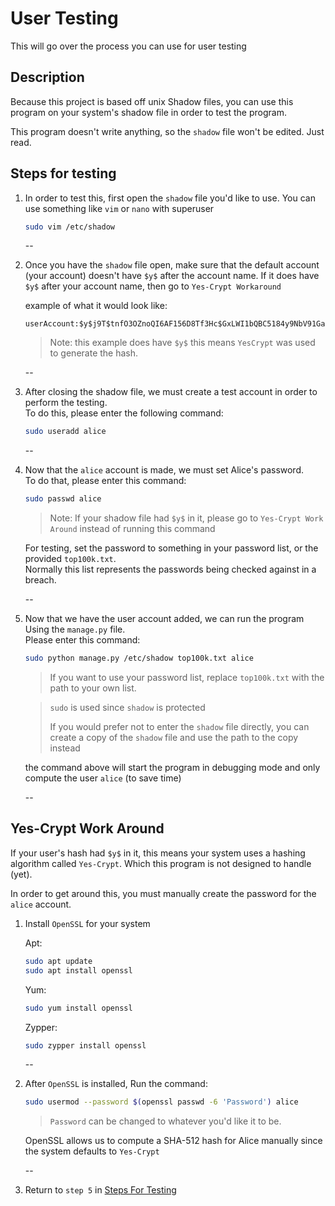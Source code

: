 # User Testing

This will go over the process you can use for user testing

## Description

Because this project is based off unix Shadow files, you can use this program on your system's shadow file in order to test the program.

This program doesn't write anything, so the `shadow` file won't be edited. Just read.

## Steps for testing

1. In order to test this, first open the `shadow` file you'd like to use. You can use something like `vim` or `nano` with superuser

   ```bash
   sudo vim /etc/shadow
   ```

   --

2. Once you have the `shadow` file open, make sure that the default account (your account) doesn't have `$y$` after the account name. If it does have `$y$` after your account name, then go to `Yes-Crypt Workaround`

   example of what it would look like:

   ```
   userAccount:$y$j9T$tnfO3OZnoQI6AF156D8Tf3Hc$GxLWI1bQBC5184y9NbV91GayK5iTMGYAv
   ```
   > Note: this example does have `$y$` this means `YesCrypt` was used to generate the hash.

   --

3. After closing the shadow file, we must create a test account in order to perform the testing.  
   To do this, please enter the following command:

   ```bash
   sudo useradd alice
   ```

   --

4. Now that the `alice` account is made, we must set Alice's password.  
   To do that, please enter this command:

   ```bash
   sudo passwd alice
   ```

   > Note: If your shadow file had `$y$` in it, please go to `Yes-Crypt Work Around` instead of running this command

   For testing, set the password to something in your password list, or the provided `top100k.txt`.  
   Normally this list represents the passwords being checked against in a breach.

   --

5. Now that we have the user account added, we can run the program
   Using the `manage.py` file.  
   Please enter this command:

   ```bash
   sudo python manage.py /etc/shadow top100k.txt alice
   ```

   > If you want to use your password list, replace `top100k.txt` with the path to your own list.

   > `sudo` is used since `shadow` is protected
   > 
   > If you would prefer not to enter the `shadow` file directly, you can create a copy of the `shadow` file and use the path to the copy instead

   the command above will start the program in debugging mode and only compute the user `alice` (to save time)

   --

## Yes-Crypt Work Around

If your user's hash had `$y$` in it, this means your system uses a hashing algorithm called `Yes-Crypt`. Which this program is not designed to handle (yet).

In order to get around this, you must manually create the password for the `alice` account.

1. Install `OpenSSL` for your system

   Apt:

   ```bash
   sudo apt update
   sudo apt install openssl
   ```
   Yum:

   ```bash
   sudo yum install openssl
   ```

   Zypper:

   ```bash
   sudo zypper install openssl
   ```

   --

2. After `OpenSSL` is installed, Run the command:

   ```bash
   sudo usermod --password $(openssl passwd -6 'Password') alice
   ```
   > `Password` can be changed to whatever you'd like it to be.

   OpenSSL allows us to compute a SHA-512 hash for Alice manually since the system defaults to `Yes-Crypt`

   --

3. Return to `step 5` in [Steps For Testing](#steps-for-testing)
